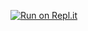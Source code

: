 [![Run on Repl.it](https://repl.it/badge/github/yosif11/bc-btrolie)](https://repl.it/github/yosif11/bc-btrolie)